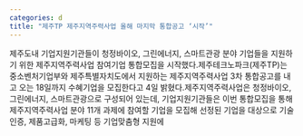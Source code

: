 ```yaml
---
categories: d
title: "제주TP 제주지역주력사업 올해 마지막 통합공고 ‘시작’"
---
```

제주도내 기업지원기관들이 청정바이오, 그린에너지, 스마트관광 분야 기업들을 지원하기 위한 제주지역주력사업 참여기업 통합모집을 시작했다.제주테크노파크(제주TP)는 중소벤처기업부와 제주특별자치도에서 지원하는 제주지역주력사업 3차 통합공고를 내고 오는 18일까지 수혜기업을 모집한다고 4일 밝혔다.제주지역주력사업은 청정바이오, 그린에너지, 스마트관광으로 구성되어 있는데, 기업지원기관들은 이번 통합모집을 통해 제주지역주력사업 분야 11개 과제에 참여할 기업을 모집해 선정된 기업을 대상으로 기술인증, 제품고급화, 마케팅 등 기업맞춤형 지원에